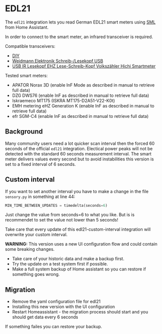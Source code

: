 # EDL21

The `edl21` integration lets you read German EDL21 smart meters using [SML](https://de.wikipedia.org/wiki/Smart_Message_Language) from Home Assistant.

In order to connect to the smart meter, an infrared transceiver is required.

Compatible transceivers:

- [DIY](https://wiki.volkszaehler.org/hardware/controllers/ir-schreib-lesekopf-rs232-ausgang)
- [Weidmann Elektronik Schreib-/Lesekopf USB](https://shop.weidmann-elektronik.de/index.php?page=product&info=24)
- [USB IR Lesekopf EHZ Lese-Schreib-Kopf Volkszähler Hichi Smartmeter](https://www.ebay.de/itm/313455434998)

Tested smart meters:

- APATOR Norax 3D (enable InF Mode as described in manual to retrieve full data)
- DZG DWS76 (enable InF as described in manual to retrieve full data)
- Iskraemeco MT175 (ISKRA MT175-D2A51-V22-K0t)
- EMH metering eHZ Generation K (enable InF as described in manual to retrieve full data)
- efr SGM-C4 (enable InF as described in manual to retrieve full data)

## Background

Many community users need a lot quicker scan interval then the forced 60 seconds of the official `edl21` integration. Electical power peaks will not be detected with the standard 60 seconds measurement interval.
The smart meter delivers values every second but to avoid instabilities this version is set to a fixed interval of 6 seconds.


## Custom interval

If you want to set another interval you have to make a change in the file `sensory.py` in something at line 44:

```python
MIN_TIME_BETWEEN_UPDATES = timedelta(seconds=6)
```

Just change the value from seconds=6 to what you like. 
But is is recommendet to set the value not lower than 5 seconds!

Take care that every update of this edl21-custom-interval integration will overwrite your custom interval.


**WARNING:** This version uses a new UI configuration flow and could contain some breaking changes.

* Take care of your historic data and make a backup first.
* Try the update on a test system first if possible.
* Make a full system backup of Home assistant so you can restore if something goes wrong.

## Migration
* Remove the yaml configuration file for edl21
* Installing this new version with the UI configuration
* Restart Homeassistant - the migration process should start and you should get data every 6 seconds

If something failes you can restore your backup.
